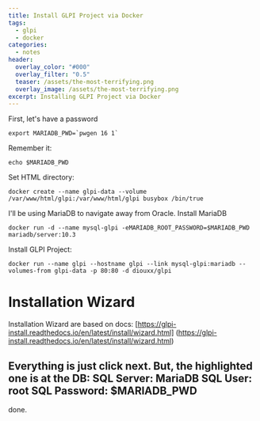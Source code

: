 ```yaml
---
title: Install GLPI Project via Docker 
tags:
  - glpi
  - docker
categories:
  - notes
header:
  overlay_color: "#000"
  overlay_filter: "0.5"
  teaser: /assets/the-most-terrifying.png
  overlay_image: /assets/the-most-terrifying.png
excerpt: Installing GLPI Project via Docker 
---
```

First, let's have a password
```
export MARIADB_PWD=`pwgen 16 1` 
```

Remember it:
```
echo $MARIADB_PWD
```

Set HTML directory:
```
docker create --name glpi-data --volume /var/www/html/glpi:/var/www/html/glpi busybox /bin/true
```

I'll be using MariaDB to navigate away from Oracle.
Install MariaDB
```
docker run -d --name mysql-glpi -eMARIADB_ROOT_PASSWORD=$MARIADB_PWD mariadb/server:10.3
```

Install GLPI Project:
```
docker run --name glpi --hostname glpi --link mysql-glpi:mariadb --volumes-from glpi-data -p 80:80 -d diouxx/glpi
```

# Installation Wizard

Installation Wizard are based on docs:
[https://glpi-install.readthedocs.io/en/latest/install/wizard.html] (https://glpi-install.readthedocs.io/en/latest/install/wizard.html)

Everything is just click next. But, the highlighted one is at the DB:
SQL Server: MariaDB
SQL User: root
SQL Password: $MARIADB_PWD
----

done.